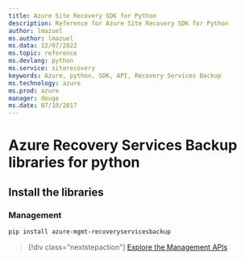 ```yaml
---
title: Azure Site Recovery SDK for Python
description: Reference for Azure Site Recovery SDK for Python
author: lmazuel
ms.author: lmazuel
ms.data: 12/07/2022
ms.topic: reference
ms.devlang: python
ms.service: siterecovery
keywords: Azure, python, SDK, API, Recovery Services Backup
ms.technology: azure
ms.prod: azure
manager: douge
ms.date: 07/10/2017
---
```

# Azure Recovery Services Backup libraries for python

## Install the libraries


### Management

```bash
pip install azure-mgmt-recoveryservicesbackup
```
> [!div class="nextstepaction"]
> [Explore the Management APIs](/python/api/overview/azure/recoveryservicesbackup/management)